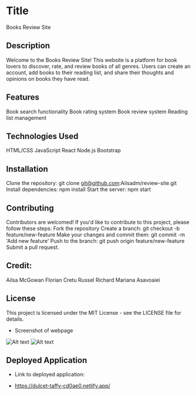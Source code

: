 # Title
Books Review Site

## Description
Welcome to the Books Review Site! This website is a platform for book lovers to discover, rate, and review books of all genres. Users can create an account, add books to their reading list, and share their thoughts and opinions on books they have read.

## Features

Book search functionality
Book rating system
Book review system
Reading list management

## Technologies Used

HTML/CSS
JavaScript
React
Node.js
Bootstrap

## Installation
Clone the repository: git clone git@github.com:Ailsadm/review-site.git
Install dependencies: npm install
Start the server: npm start

## Contributing

Contributors are welcomed!
If you'd like to contribute to this project, please follow these steps:
Fork the repository
Create a branch: git checkout -b feature/new-feature
Make your changes and commit them: git commit -m 'Add new feature'
Push to the branch: git push origin feature/new-feature
Submit a pull request.

## Credit:
Ailsa McGowan
Florian Cretu 
Russel Richard
Mariana Asavoaiei

## License
This project is licensed under the MIT License - see the LICENSE file for details.


* Screenshot of webpage

 ![Alt text](../review-site/src/assets/firstPageWebsite.png)
 ![Alt text](../review-site/src/assets/secondPageWebsite.png)
## Deployed Application

* Link to deployed application:

* https://dulcet-taffy-cd0ae0.netlify.app/


